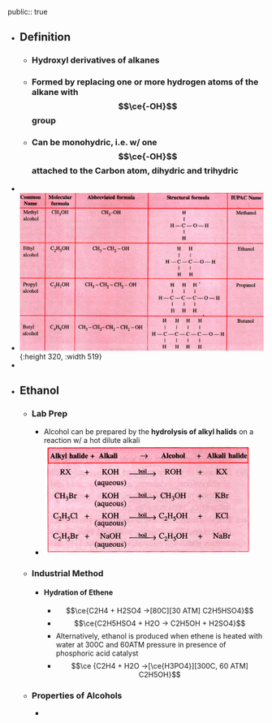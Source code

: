 public:: true

- ## Definition
	- ### **Hydroxyl** derivatives of alkanes
	- ### Formed by **replacing one or more hydrogen atoms of the alkane** with $$\ce{-OH}$$ group
	- ### Can be **monohydric**, i.e. w/ one $$\ce{-OH}$$ attached to the Carbon atom, **dihydric** and **trihydric**
-
- ![image.png](../assets/image_1717946123925_0.png){:height 320, :width 519}
-
- ## Ethanol
	- ### Lab Prep
		- Alcohol can be prepared by the **hydrolysis of alkyl halids** on a reaction w/ a hot dilute alkali
		- ![image.png](../assets/image_1717948495076_0.png)
	- ### Industrial Method
		- #### Hydration of Ethene
			- $$\ce{C2H4 + H2SO4 ->[80C][30 ATM] C2H5HSO4}$$
			- $$\ce{C2H5HSO4 + H2O -> C2H5OH + H2SO4}$$
			- Alternatively, ethanol is produced when ethene is heated with water at 300C and 60ATM pressure in presence of phosphoric acid catalyst
			- $$\ce {C2H4 + H2O ->[\ce{H3PO4}][300C, 60 ATM] C2H5OH}$$
	- ### Properties of Alcohols
		-